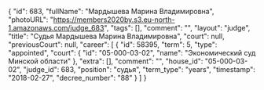 {
    "id": 683,
    "fullName": "Мардышева Марина Владимировна",
    "photoURL": "https://members2020by.s3.eu-north-1.amazonaws.com/judge_683",
    "tags": [],
    "comment": "",
    "layout": "judge",
    "title": "Судья Мардышева Марина Владимировна",
    "court": null,
    "previousCourt": null,
    "career": [
        {
            "id": 58395,
            "term": 5,
            "type": "appointed",
            "court": {
                "id": "05-000-03-02",
                "name": "Экономический суд Минской области"
            },
            "extra": [],
            "comment": "",
            "house_id": "05-000-03-02",
            "judge_id": 683,
            "position": "судья",
            "term_type": "years",
            "timestamp": "2018-02-27",
            "decree_number": "88"
        }
    ]
}